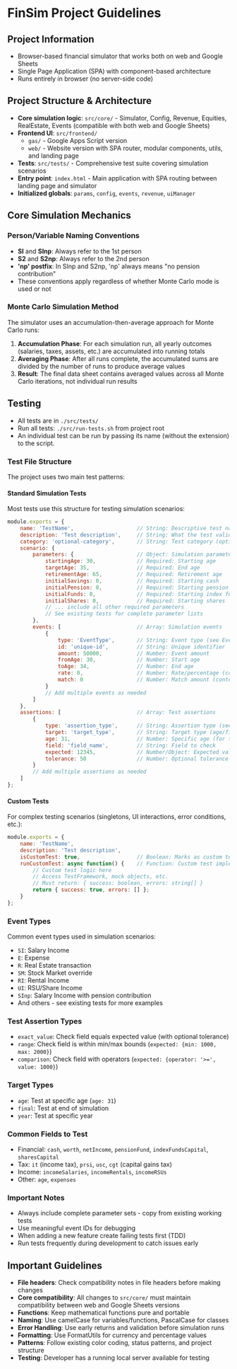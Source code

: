 # FinSim Project Guidelines

## Project Information
- Browser-based financial simulator that works both on web and Google Sheets
- Single Page Application (SPA) with component-based architecture
- Runs entirely in browser (no server-side code)

## Project Structure & Architecture
- **Core simulation logic**: `src/core/` - Simulator, Config, Revenue, Equities, RealEstate, Events (compatible with both web and Google Sheets)
- **Frontend UI**: `src/frontend/`
  - `gas/` - Google Apps Script version
  - `web/` - Website version with SPA router, modular components, utils, and landing page
- **Tests**: `src/tests/` - Comprehensive test suite covering simulation scenarios
- **Entry point**: `index.html` - Main application with SPA routing between landing page and simulator
- **Initialized globals**: `params`, `config`, `events`, `revenue`, `uiManager`

## Core Simulation Mechanics

### Person/Variable Naming Conventions  
- **SI** and **SInp**: Always refer to the 1st person
- **S2** and **S2np**: Always refer to the 2nd person  
- **'np' postfix**: In SInp and S2np, 'np' always means "no pension contribution"
- These conventions apply regardless of whether Monte Carlo mode is used or not

### Monte Carlo Simulation Method
The simulator uses an accumulation-then-average approach for Monte Carlo runs:
1. **Accumulation Phase**: For each simulation run, all yearly outcomes (salaries, taxes, assets, etc.) are accumulated into running totals
2. **Averaging Phase**: After all runs complete, the accumulated sums are divided by the number of runs to produce average values
3. **Result**: The final data sheet contains averaged values across all Monte Carlo iterations, not individual run results

## Testing
- All tests are in `./src/tests/`
- Run all tests: `./src/run-tests.sh` from project root
- An individual test can be run by passing its name (without the extension) to the script.

### Test File Structure
The project uses two main test patterns:

#### Standard Simulation Tests
Most tests use this structure for testing simulation scenarios:
```javascript
module.exports = {
    name: 'TestName',                    // String: Descriptive test name
    description: 'Test description',     // String: What the test validates
    category: 'optional-category',       // String: Test category (optional)
    scenario: {
        parameters: {                    // Object: Simulation parameters
            startingAge: 30,             // Required: Starting age
            targetAge: 35,               // Required: End age
            retirementAge: 65,           // Required: Retirement age
            initialSavings: 0,           // Required: Starting cash
            initialPension: 0,           // Required: Starting pension
            initialFunds: 0,             // Required: Starting index funds
            initialShares: 0,            // Required: Starting shares
            // ... include all other required parameters
            // See existing tests for complete parameter lists
        },
        events: [                        // Array: Simulation events
            {
                type: 'EventType',       // String: Event type (see Event Types below)
                id: 'unique-id',         // String: Unique identifier
                amount: 50000,           // Number: Event amount
                fromAge: 30,             // Number: Start age
                toAge: 34,               // Number: End age
                rate: 0,                 // Number: Rate/percentage (context dependent)
                match: 0                 // Number: Match amount (context dependent)
            }
            // Add multiple events as needed
        ]
    },
    assertions: [                        // Array: Test assertions
        {
            type: 'assertion_type',      // String: Assertion type (see below)
            target: 'target_type',       // String: Target type (age/final/year)
            age: 31,                     // Number: Specific age (for target: 'age')
            field: 'field_name',         // String: Field to check
            expected: 12345,             // Number/Object: Expected value
            tolerance: 50                // Number: Optional tolerance for rounding
        }
        // Add multiple assertions as needed
    ]
};
```

#### Custom Tests
For complex testing scenarios (singletons, UI interactions, error conditions, etc.):
```javascript
module.exports = {
    name: 'TestName',
    description: 'Test description',
    isCustomTest: true,                  // Boolean: Marks as custom test
    runCustomTest: async function() {    // Function: Custom test implementation
        // Custom test logic here
        // Access TestFramework, mock objects, etc.
        // Must return: { success: boolean, errors: string[] }
        return { success: true, errors: [] };
    }
};
```

### Event Types
Common event types used in simulation scenarios:
- `SI`: Salary Income
- `E`: Expense  
- `R`: Real Estate transaction
- `SM`: Stock Market override
- `RI`: Rental Income
- `UI`: RSU/Share Income
- `SInp`: Salary Income with pension contribution
- And others - see existing tests for more examples

### Test Assertion Types
- `exact_value`: Check field equals expected value (with optional tolerance)
- `range`: Check field is within min/max bounds (`expected: {min: 1000, max: 2000}`)
- `comparison`: Check field with operators (`expected: {operator: '>=', value: 1000}`)

### Target Types
- `age`: Test at specific age (`age: 31`)
- `final`: Test at end of simulation
- `year`: Test at specific year

### Common Fields to Test
- Financial: `cash`, `worth`, `netIncome`, `pensionFund`, `indexFundsCapital`, `sharesCapital`
- Tax: `it` (income tax), `prsi`, `usc`, `cgt` (capital gains tax)
- Income: `incomeSalaries`, `incomeRentals`, `incomeRSUs`
- Other: `age`, `expenses`

### Important Notes
- Always include complete parameter sets - copy from existing working tests
- Use meaningful event IDs for debugging
- When adding a new feature create failing tests first (TDD) 
- Run tests frequently during development to catch issues early

## Important Guidelines
- **File headers**: Check compatibility notes in file headers before making changes
- **Core compatibility**: All changes to `src/core/` must maintain compatibility between web and Google Sheets versions
- **Functions**: Keep mathematical functions pure and portable
- **Naming**: Use camelCase for variables/functions, PascalCase for classes
- **Error Handling**: Use early returns and validation before simulation runs
- **Formatting**: Use FormatUtils for currency and percentage values
- **Patterns**: Follow existing color coding, status patterns, and project structure
- **Testing**: Developer has a running local server available for testing
